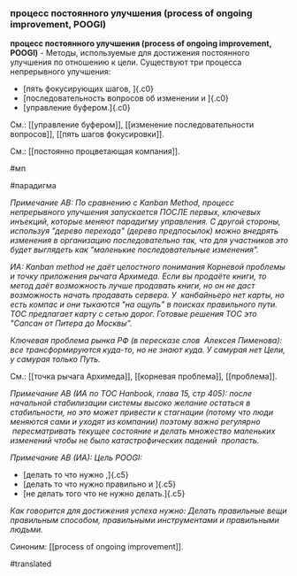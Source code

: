 ### процесс постоянного улучшения (process of ongoing improvement, POOGI)

**процесс постоянного улучшения (process of ongoing improvement, POOGI)** - Методы, используемые для достижения постоянного улучшения по отношению к цели. Существуют три процесса непрерывного улучшения:

-   [пять фокусирующих шагов, ]{.c0}
-   [последовательность вопросов об изменении и ]{.c0}
-   [управление буфером.]{.c0}

См.: [[управление буфером]], [[изменение последовательности вопросов]], [[пять шагов фокусировки]].

См.: [[постоянно процветающая компания]].

#мп

#парадигма

*Примечание АВ: По сравнению с Kanban Method, процесс непрерывного улучшения запускается ПОСЛЕ первых, ключевых инъекций, которые меняют парадигму управления. С другой стороны, используя "дерево перехода" (дерево предпосылок) можно внедрять изменения в организацию последовательно так, что для участников это будет выглядеть как "маленькие последовательные изменения".*

*ИА: Kanban method не даёт целостного понимания Корневой проблемы и точку приложения рычага Архимеда. Если вы продаёте книги, то метод даёт возможность лучше продавать книги, но он не даст возможность начать продавать сервера. У  канбайньеро нет карты, но есть компас и они тыкаются "на ощупь" в поисках правильного пути. ТОС предлагает карту с сетью дорог. Готовые решения ТОС это "Сапсан от Питера до Москвы".*

*Ключевая проблема рынка РФ (в пересказе слов  Алексея Пименова): все трансформируются куда-то, но не знают куда. У самурая нет Цели, у самурая только Путь.*

См.: [[точка рычага Архимеда]], [[корневая проблема]], [[проблема]].

*Примечание АВ (ИА по TOC Hanbook, глава 15, стр 405): после начальной стабилизации системы высоко желание остаться в стабильности, но это может привести к стагнации (потому что люди меняются сами и уходят из компании) поэтому важно регулярно  пересматривать текущее состояние и делать множество маленьких изменений чтобы не было катастрофических падений  пропасть.*

*Примечание АВ (ИА): Цель POOGI:*

-   [делать то что нужно ,]{.c5}
-   [делать то что нужно правильно и ]{.c5}
-   [не делать того что не нужно делать.]{.c5}

*Как говорится для достижения успеха нужно: Делать правильные вещи правильным способом, правильными инструментами и правильными людьми.*

Синоним: [[process of ongoing improvement]].

#translated

